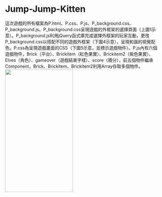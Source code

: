 # Jump-Jump-Kitten
這次遊戲的所有檔案為P.html、P.css、P.js、P_background.css、P_background.js。P_background.css呈現遊戲的外框架的選擇頁面（上圖1示意）。P_background.js利用jQuery函式庫完成選擇外框架的玩家互動，更改P_background.css以搭配不同的遊戲外框架（下圖4示意），呈現和諧的視覺配色。P.css為呈現遊戲畫面的CSS（下圖5示意，並標示遊戲物件）。P.js內有六個遊戲物件，Brick（平台）、Brickitem（紅色果實）、Brickitem2（紫色果實）、Elves（角色）、gameover（遊戲結束字樣）、score（積分），前五個物件繼承Component，Brick、Brickitem、Brickitem2利用Array存取多個物件。
<img src="https://github.com/Bellayao06/text-assistant/blob/main/%E5%9C%96%E7%89%87%203.png" width="220" height="400" ><br/>
